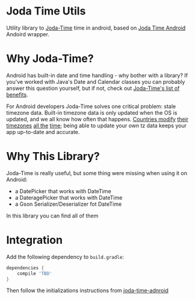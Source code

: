 Joda Time Utils
=================
Utility library to  [Joda-Time](https://github.com/JodaOrg/joda-time) time in android, based on [Joda Time Android](https://github.com/dlew/joda-time-android) Andoird wrapper.

Why Joda-Time?
==============

Android has built-in date and time handling - why bother with a library?  If you've worked with Java's Date and Calendar classes you can probably answer this question yourself, but if not, check out [Joda-Time's list of benefits](http://www.joda.org/joda-time/#Why_Joda-Time).

For Android developers Joda-Time solves one critical problem: stale timezone data.  Built-in timezone data is only updated when the OS is updated, and we all know how often that happens.  [Countries modify](http://www.bbc.co.uk/news/world-europe-15512177) [their timezones](http://www.heraldsun.com.au/news/breaking-news/samoa-to-move-the-international-dateline/story-e6frf7jx-1226051660380) [all the](http://www.indystar.com/apps/pbcs.dll/article?AID=/20070207/LOCAL190108/702070524/0/LOCAL) [time](http://uk.reuters.com/article/oilRpt/idUKBLA65048420070916); being able to update your own tz data keeps your app up-to-date and accurate.

Why This Library?
=================

Joda-Time is really useful, but some thing were missing when using it on Android:
- a DatePicker that works with DateTime
- a DateragePicker that works with DateTime
- a Gson Serializer/Deserializer fot DateTime

In this library you can find all of them

Integration
=====

Add the following dependency to `build.gradle`:

```groovy
dependencies {
    compile 'TBD'
}
```
Then follow the initializations instructions from [joda-time-adnroid](https://github.com/dlew/joda-time-android#usage)
